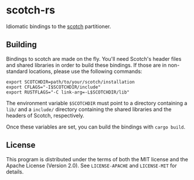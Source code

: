 # scotch-rs

Idiomatic bindings to the [scotch] partitioner.

## Building

Bindings to scotch are made on the fly.  You'll need Scotch's header files and
shared libraries in order to build these bindings.  If those are in non-standard
locations, please use the following commands:

    export SCOTCHDIR=path/to/your/scotch/installation
    export CFLAGS="-I$SCOTCHDIR/include"
    export RUSTFLAGS="-C link-arg=-L$SCOTCHDIR/lib"

The environment variable `$SCOTCHDIR` must point to a directory containing a
`lib/` and a `include/` directory containing the shared libraries and the
headers of Scotch, respectively.

Once these variables are set, you can build the bindings with `cargo build`.

## License

This program is distributed under the terms of both the MIT license and the
Apache License (Version 2.0).  See `LICENSE-APACHE` and `LICENSE-MIT` for
details.

[scotch]: https://gitlab.inria.fr/scotch/scotch/

